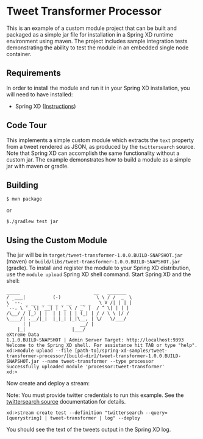 Tweet Transformer Processor
=============================

This is an example of a custom module project that can be built and packaged as a simple jar file for installation in a Spring XD runtime environment using maven. The project includes sample integration tests demonstrating the ability to test the module in an embedded single node container.

## Requirements

In order to install the module and run it in your Spring XD installation, you will need to have installed:

* Spring XD ([Instructions](http://docs.spring.io/spring-xd/docs/current/reference/html/#getting-started))

## Code Tour

This implements a simple custom module which extracts the `text` property from a tweet rendered as JSON, as produced by the `twittersearch` source. Note that Spring XD can accomplish the same functionality without a custom jar. The example demonstrates how to build a module as a simple jar with maven or gradle.


## Building

	$ mvn package

or

	$./gradlew test jar


## Using the Custom Module

The jar will be in `target/tweet-transformer-1.0.0.BUILD-SNAPSHOT.jar` (maven) or `build/libs/tweet-transformer-1.0.0.BUILD-SNAPSHOT.jar` (gradle). To install and register the module to your Spring XD distribution, use the `module upload` Spring XD shell command. Start Spring XD and the shell:


	_____                           __   _______
	/  ___|          (-)             \ \ / /  _  \
	\ `--. _ __  _ __ _ _ __   __ _   \ V /| | | |
 	`--. \ '_ \| '__| | '_ \ / _` |  / ^ \| | | |
	/\__/ / |_) | |  | | | | | (_| | / / \ \ |/ /
	\____/| .__/|_|  |_|_| |_|\__, | \/   \/___/
    	  | |                  __/ |
      	|_|                 |___/
	eXtreme Data
	1.1.0.BUILD-SNAPSHOT | Admin Server Target: http://localhost:9393
	Welcome to the Spring XD shell. For assistance hit TAB or type "help".
	xd:>module upload --file [path-to]/spring-xd-samples/tweet-transformer-processor/[build-dir]/tweet-transformer-1.0.0.BUILD-SNAPSHOT.jar --name tweet-transformer --type processor
	Successfully uploaded module 'processor:tweet-transformer'
	xd:>


Now create and deploy a stream:

Note: You must provide twitter credentials to run this example. See the [twittersearch source](http://docs.spring.io/spring-xd/docs/current/reference/html/#twitter-search) documentation for details.

	xd:>stream create test --definition "twittersearch --query=[querystring] | tweet-transformer | log" --deploy


You should see the text of the tweets output in the Spring XD log.

